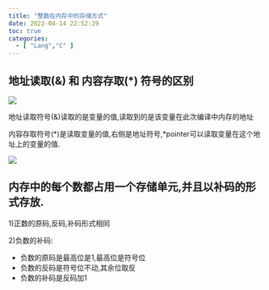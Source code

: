 ```yaml
---
title: "整数在内存中的存储方式"
date: 2022-04-14 22:52:29
toc: true
categories:
  - [ "Lang","C" ]
---
```


## 地址读取(&amp;) 和 内容存取(*) 符号的区别

![](https://file.wulicode.com/yuque/202208/04/14/5015jff2GblF.png?x-oss-process=image/resize,h_217)

地址读取符号(&)读取的是变量的值,读取到的是该变量在此次编译中内存的地址

内容存取符号(*)是读取变量的值,右侧是地址符号,*pointer可以读取变量在这个地址上的变量的值.

![](https://file.wulicode.com/yuque/202208/04/14/50150mfsh92D.png?x-oss-process=image/resize,h_117)

## 内存中的每个数都占用一个存储单元,并且以补码的形式存放.

1)正数的原码,反码,补码形式相同

2)负数的补码:

- 负数的原码是最高位是1,最高位是符号位
- 负数的反码是符号位不动,其余位取反
- 负数的补码是反码加1

